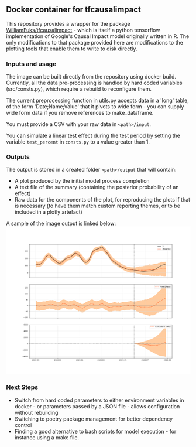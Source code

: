 ## Docker container for tfcausalimpact

This repository provides a wrapper for the package [WilliamFuks/tfcausalimpact](https://github.com/WillianFuks/tfcausalimpact) - which is itself a python tensorflow implementation of Google's Causal Impact model originally written in R. The only modifications to that package provided here are modifications to the plotting tools that enable them to write to disk directly.

### Inputs and usage

The image can be built directly from the repository using docker build. Currently, all the data pre-processing is handled by hard coded variables (src/consts.py), which require a rebuild to reconfigure them.

The current preprocessing function in utils.py accepts data in a 'long' table, of the form 'Date;Name;Value' that it pivots to wide form - you can supply wide form data if you remove references to make_dataframe.

You must provide a CSV with your raw data in `<path>/input`. 

You can simulate a linear test effect during the test period by setting the variable `test_percent` in `consts.py` to a value greater than 1.

### Outputs

The output is stored in a created folder `<path>/output` that will contain:

* A plot produced by the initial model process completion
* A text file of the summary (containing the posterior probability of an effect)
* Raw data for the components of the plot, for reproducing the plots if that is necessary (to have them match custom reporting themes, or to be included in a plotly artefact)

A sample of the image output is linked below:
![A sample output run on data taken from the Austrian Abwassermonitor datasets in August 2023](https://github.com/fnnsll/causal_impact_docker/blob/main/docs/ci_figure_Wien_Salzburg_04_09_2023_20_48_00.png)

### Next Steps
 
*  Switch from hard coded parameters to either environment variables in docker - or parameters passed by a JSON file - allows configuration without rebuilding
*  Switching to poetry package management for better dependency control
*  Finding a good alternative to bash scripts for model execution - for instance using a make file.
